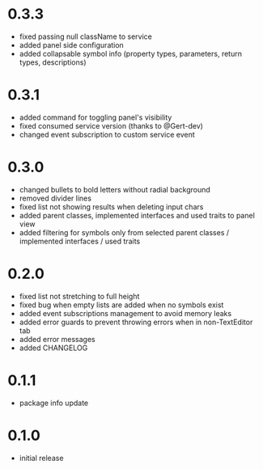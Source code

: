 # 0.3.3
* fixed passing null className to service
* added panel side configuration
* added collapsable symbol info (property types, parameters, return types, descriptions)

# 0.3.1
* added command for toggling panel's visibility
* fixed consumed service version (thanks to @Gert-dev)
* changed event subscription to custom service event

# 0.3.0
* changed bullets to bold letters without radial background
* removed divider lines
* fixed list not showing results when deleting input chars
* added parent classes, implemented interfaces and used traits to panel view
* added filtering for symbols only from selected parent classes / implemented interfaces / used traits

# 0.2.0
* fixed list not stretching to full height
* fixed bug when empty lists are added when no symbols exist
* added event subscriptions management to avoid memory leaks
* added error guards to prevent throwing errors when in non-TextEditor tab
* added error messages
* added CHANGELOG

# 0.1.1
* package info update

# 0.1.0
* initial release
